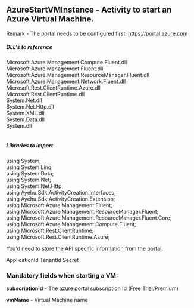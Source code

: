 ## AzureStartVMInstance - Activity to start an Azure Virtual Machine.

Remark - The portal needs to be configured first. https://portal.azure.com

##### DLL's to reference
Microsoft.Azure.Management.Compute.Fluent.dll<br>
Microsoft.Azure.Management.Fluent.dll<br>
Microsoft.Azure.Management.ResourceManager.Fluent.dll<br>
Microsoft.Azure.Management.Network.Fluent.dll<br>
Microsoft.Rest.ClientRuntime.Azure.dll<br>
Microsoft.Rest.ClientRuntime.dll<br>
System.Net.dll<br>
System.Net.Http.dll<br>
System.XML.dll<br>
System.Data.dll<br>
System.dll<br><br>

##### Libraries to import
using System;<br>
using System.Linq;<br>
using System.Data;<br>
using System.Net;<br>
using System.Net.Http;<br>
using Ayehu.Sdk.ActivityCreation.Interfaces;<br>
using Ayehu.Sdk.ActivityCreation.Extension;<br>
using Microsoft.Azure.Management.Fluent;<br>
using Microsoft.Azure.Management.ResourceManager.Fluent;<br>
using Microsoft.Azure.Management.ResourceManager.Fluent.Core;<br>
using Microsoft.Azure.Management.Compute.Fluent;<br>
using Microsoft.Rest.ClientRuntime;<br>
using Microsoft.Rest.ClientRuntime.Azure;


You'd need to store the API specific information from the portal.

ApplicationId
TenantId
Secret

### Mandatory fields when starting a VM:
**subscriptionId**		- The azure portal subscription Id (Free Trial/Premium)

**vmName**				- Virtual Machine name
